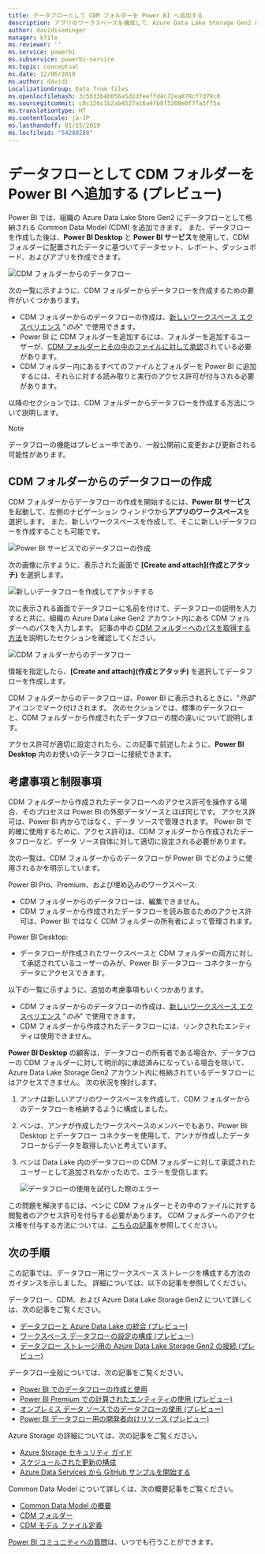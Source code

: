 ```yaml
---
title: データフローとして CDM フォルダーを Power BI へ追加する
description: アプリのワークスペースを構成して、Azure Data Lake Storage Gen2 にデータフロー定義とデータ ファイルを格納します
author: davidiseminger
manager: kfile
ms.reviewer: ''
ms.service: powerbi
ms.subservice: powerbi-service
ms.topic: conceptual
ms.date: 12/06/2018
ms.author: davidi
LocalizationGroup: Data from files
ms.openlocfilehash: 3c5b33b4b056a5d2dfeeffd4c72ea878cf7d79c0
ms.sourcegitcommit: c8c126c1b2ab4527a16a4fb8f5208e0f7fa5ff5a
ms.translationtype: HT
ms.contentlocale: ja-JP
ms.lasthandoff: 01/15/2019
ms.locfileid: "54280288"
---
```

# <a name="add-a-cdm-folder-to-power-bi-as-a-dataflow-preview"></a>データフローとして CDM フォルダーを Power BI へ追加する (プレビュー)

Power BI では、組織の Azure Data Lake Store Gen2 にデータフローとして格納される Common Data Model (CDM) を追加できます。 また、データフローを作成した後は、**Power BI Desktop** と **Power BI サービス**を使用して、CDM フォルダーに配置されたデータに基づいてデータセット、レポート、ダッシュボード、およびアプリを作成できます。

![CDM フォルダーからのデータフロー](media/service-dataflows-add-cdm-folder/dataflow-from-cdm-folder_01.jpg)

次の一覧に示すように、CDM フォルダーからデータフローを作成するための要件がいくつかあります。

* CDM フォルダーからのデータフローの作成は、[新しいワークスペース エクスペリエンス](service-create-the-new-workspaces.md) "*のみ*" で使用できます。 
* Power BI に CDM フォルダーを追加するには、フォルダーを追加するユーザーが、[CDM フォルダーとその中のファイルに対して承認](https://go.microsoft.com/fwlink/?linkid=2029121)されている必要があります。
* CDM フォルダー内にあるすべてのファイルとフォルダーを Power BI に追加するには、それらに対する読み取りと実行のアクセス許可が付与される必要があります。

以降のセクションでは、CDM フォルダーからデータフローを作成する方法について説明します。

> [!NOTE]
> データフローの機能はプレビュー中であり、一般公開前に変更および更新される可能性があります。

## <a name="create-a-dataflow-from-a-cdm-folder"></a>CDM フォルダーからのデータフローの作成

CDM フォルダーからデータフローの作成を開始するには、**Power BI サービス**を起動して、左側のナビゲーション ウィンドウから**アプリのワークスペース**を選択します。 また、新しいワークスペースを作成して、そこに新しいデータフローを作成することも可能です。

![Power BI サービスでのデータフローの作成](media/service-dataflows-add-cdm-folder/dataflow-from-cdm-folder_02.jpg)

次の画像に示すように、表示された画面で **[Create and attach]\(作成とアタッチ\)** を選択します。

![新しいデータフローを作成してアタッチする](media/service-dataflows-add-cdm-folder/dataflow-from-cdm-folder_03.jpg)

次に表示される画面でデータフローに名前を付けて、データフローの説明を入力すると共に、組織の Azure Data Lake Gen2 アカウント内にある CDM フォルダーへのパスを入力します。 記事の中の [CDM フォルダーへのパスを取得する方法](service-dataflows-configure-workspace-storage-settings.md#get-the-uri-of-stored-dataflow-files)を説明したセクションを確認してください。 

![CDM フォルダーからのデータフロー](media/service-dataflows-add-cdm-folder/dataflow-from-cdm-folder_01.jpg)

情報を指定したら、**[Create and attach]\(作成とアタッチ\)** を選択してデータフローを作成します。

CDM フォルダーからのデータフローは、Power BI に表示されるときに、"*外部*" アイコンでマーク付けされます。 次のセクションでは、標準のデータフローと、CDM フォルダーから作成されたデータフローの間の違いについて説明します。

アクセス許可が適切に設定されたら、この記事で前述したように、**Power BI Desktop** 内のお使いのデータフローに接続できます。


## <a name="considerations-and-limitations"></a>考慮事項と制限事項

CDM フォルダーから作成されたデータフローへのアクセス許可を操作する場合、そのプロセスは Power BI の外部データソースとほぼ同じです。 アクセス許可は、Power BI 内からではなく、データ ソースで管理されます。 Power BI で的確に使用するために、アクセス許可は、CDM フォルダーから作成されたデータフローなど、データ ソース自体に対して適切に設定される必要があります。

次の一覧は、CDM フォルダーからのデータフローが Power BI でどのように使用されるかを明示しています。

Power BI Pro、Premium、および埋め込みのワークスペース:
* CDM フォルダーからのデータフローは、編集できません。
* CDM フォルダーから作成されたデータフローを読み取るためのアクセス許可は、Power BI ではなく CDM フォルダーの所有者によって管理されます。

Power BI Desktop:
* データフローが作成されたワークスペースと CDM フォルダーの両方に対して承認されているユーザーのみが、Power BI データフロー コネクターからデータにアクセスできます。


以下の一覧に示すように、追加の考慮事項もいくつかあります。

* CDM フォルダーからのデータフローの作成は、[新しいワークスペース エクスペリエンス](service-create-the-new-workspaces.md) "*のみ*" で使用できます。
* CDM フォルダーから作成されたデータフローには、リンクされたエンティティは使用できません。


**Power BI Desktop** の顧客は、データフローの所有者である場合か、データフローの CDM フォルダーに対して明示的に承認済みになっている場合を除いて、Azure Data Lake Storage Gen2 アカウント内に格納されているデータフローにはアクセスできません。 次の状況を検討します。

1.  アンナは新しいアプリのワークスペースを作成して、CDM フォルダーからのデータフローを格納するように構成しました。
2.  ベンは、アンナが作成したワークスペースのメンバーでもあり、Power BI Desktop とデータフロー コネクターを使用して、アンナが作成したデータフローからデータを取得したいと考えています。
3.  ベンは Data Lake 内のデータフローの CDM フォルダーに対して承認されたユーザーとして追加されなかったので、エラーを受信します。

    ![データフローの使用を試行した際のエラー](media/service-dataflows-configure-workspace-storage-settings/dataflow-storage-settings_08.jpg)

この問題を解決するには、ベンに CDM フォルダーとその中のファイルに対する閲覧者のアクセス許可を付与する必要があります。 CDM フォルダーへのアクセス権を付与する方法については、[こちらの記事](https://go.microsoft.com/fwlink/?linkid=2029121)を参照してください。


## <a name="next-steps"></a>次の手順

この記事では、データフロー用にワークスペース ストレージを構成する方法のガイダンスを示しました。 詳細については、以下の記事を参照してください。

データフロー、CDM、および Azure Data Lake Storage Gen2 について詳しくは、次の記事をご覧ください。

* [データフローと Azure Data Lake の統合 (プレビュー)](service-dataflows-azure-data-lake-integration.md)
* [ワークスペース データフローの設定の構成 (プレビュー)](service-dataflows-configure-workspace-storage-settings.md)
* [データフロー ストレージ用の Azure Data Lake Storage Gen2 の接続 (プレビュー)](service-dataflows-connect-azure-data-lake-storage-gen2.md)

データフロー全般については、次の記事をご覧ください。

* [Power BI でのデータフローの作成と使用](service-dataflows-create-use.md)
* [Power BI Premium での計算されたエンティティの使用 (プレビュー)](service-dataflows-computed-entities-premium.md)
* [オンプレミス データ ソースでのデータフローの使用 (プレビュー)](service-dataflows-on-premises-gateways.md)
* [Power BI データフロー用の開発者向けリソース (プレビュー)](service-dataflows-developer-resources.md)

Azure Storage の詳細については、次の記事をご覧ください。
* [Azure Storage セキュリティ ガイド](https://docs.microsoft.com/azure/storage/common/storage-security-guide)
* [スケジュールされた更新の構成](refresh-scheduled-refresh.md)
* [Azure Data Services から GitHub サンプルを開始する](https://aka.ms/cdmadstutorial)

Common Data Model について詳しくは、次の概要記事をご覧ください。
* [Common Data Model の概要](https://docs.microsoft.com/powerapps/common-data-model/overview)
* [CDM フォルダー](https://go.microsoft.com/fwlink/?linkid=2045304)
* [CDM モデル ファイル定義](https://go.microsoft.com/fwlink/?linkid=2045521)

[Power BI コミュニティへの質問](http://community.powerbi.com/)は、いつでも行うことができます。

